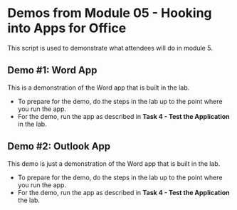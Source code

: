 Demos from Module 05 - Hooking into Apps for Office
===================================================

This script is used to demonstrate what attendees will do in module 5.

## Demo #1: Word App
This is a demonstration of the Word app that is built in the lab.
- To prepare for the demo, do the steps in the lab up to the point where you run the app.
- For the demo, run the app as described in **Task 4 - Test the Application** in the lab.

## Demo #2: Outlook App
This demo is just a demonstration of the Word app that is built in the lab.
- To prepare for the demo, do the steps in the lab up to the point where you run the app.
- For the demo, run the app as described in **Task 4 - Test the Application** the lab.

